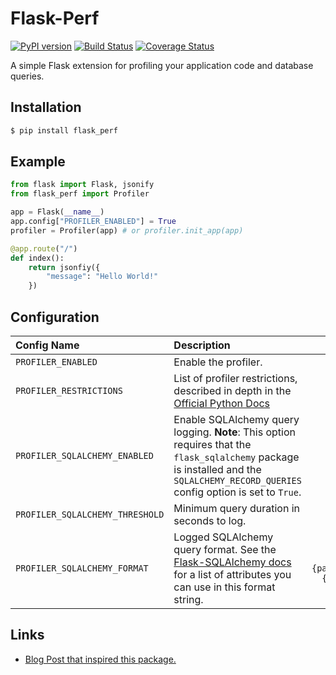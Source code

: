 # Flask-Perf

[![PyPI version](https://badge.fury.io/py/Flask-Perf.svg)](https://badge.fury.io/py/Flask-Perf)
[![Build Status](https://travis-ci.org/abetlen/Flask-Perf.svg?branch=master)](https://travis-ci.org/abetlen/Flask-Perf)
[![Coverage Status](https://coveralls.io/repos/github/abetlen/Flask-Perf/badge.svg?branch=master)](https://coveralls.io/github/abetlen/Flask-Perf?branch=master)

A simple Flask extension for profiling your application code and database queries.

## Installation

```bash
$ pip install flask_perf
```

## Example

```python
from flask import Flask, jsonify
from flask_perf import Profiler

app = Flask(__name__)
app.config["PROFILER_ENABLED"] = True
profiler = Profiler(app) # or profiler.init_app(app)

@app.route("/")
def index():
    return jsonfiy({
        "message": "Hello World!"
    })
```

## Configuration

| Config Name | Description | `default` |
| :---------- |:------------| -------:|
| `PROFILER_ENABLED` | Enable the profiler. | `False`  |
| `PROFILER_RESTRICTIONS` | List of profiler restrictions, described in depth in the [Official Python  Docs](https://docs.python.org/dev/library/profile.html#pstats.Stats.print_stats) | `[]`   |
| `PROFILER_SQLALCHEMY_ENABLED` | Enable SQLAlchemy query logging. **Note**: This option requires that the `flask_sqlalchemy` package is installed and the `SQLALCHEMY_RECORD_QUERIES` config option is set to `True`. | `False` |
| `PROFILER_SQLALCHEMY_THRESHOLD` | Minimum query duration in seconds to log.  | `0` |
| `PROFILER_SQLALCHEMY_FORMAT` | Logged SQLAlchemy query format. See the [Flask-SQLAlchemy docs](http://flask-sqlalchemy.pocoo.org/2.3/api/#flask_sqlalchemy.get_debug_queries) for a list of attributes you can use in this format string.   | `"statement: {query}\nparameters: {parameters}\nduration: {duration}s\ncontext: {context}\n"` |

## Links

- [Blog Post that inspired this package.](https://blog.miguelgrinberg.com/post/the-flask-mega-tutorial-part-xvi-debugging-testing-and-profiling)
